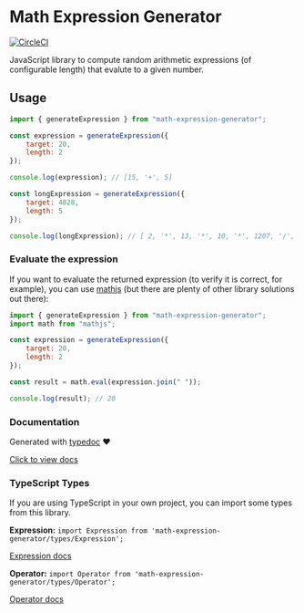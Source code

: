 # Math Expression Generator

[![CircleCI](https://circleci.com/gh/bent0b0x/math-expression-generator.svg?style=svg)](https://circleci.com/gh/bent0b0x/math-expression-generator)

JavaScript library to compute random arithmetic expressions (of configurable length) that evalute to a given number.

## Usage

```javascript
import { generateExpression } from "math-expression-generator";

const expression = generateExpression({
    target: 20,
    length: 2
});

console.log(expression); // [15, '+', 5]

const longExpression = generateExpression({
    target: 4828,
    length: 5
});

console.log(longExpression); // [ 2, '*', 13, '*', 10, '*', 1207, '/', 65 ]
```

### Evaluate the expression

If you want to evaluate the returned expression (to verify it is correct, for example), you can use [mathjs](http://mathjs.org/) (but there are plenty of other library solutions out there):

```javascript
import { generateExpression } from "math-expression-generator";
import math from "mathjs";

const expression = generateExpression({
    target: 20,
    length: 2
});

const result = math.eval(expression.join(" "));

console.log(result); // 20
```

### Documentation

Generated with [typedoc](https://github.com/TypeStrong/typedoc) ❤️

[Click to view docs](https://bent0b0x.github.io/math-expression-generator/)

### TypeScript Types

If you are using TypeScript in your own project, you can import some types from this library.

**Expression:**
`import Expression from 'math-expression-generator/types/Expression';`

[Expression docs](https://bent0b0x.github.io/math-expression-generator/modules/_types_expression_.html)

**Operator:**
`import Operator from 'math-expression-generator/types/Operator';`

[Operator docs](https://bent0b0x.github.io/math-expression-generator/modules/_types_operator_.html)
